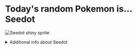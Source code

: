 # Today's random Pokemon is... Seedot

![Seedot shiny sprite](https://raw.githubusercontent.com/PokeAPI/sprites/master/sprites/pokemon/shiny/273.png)

<details>
<summary>Additional info about Seedot</summary>

| srpite type | image |
|------|------|
| back_default | ![Seedot back_default sprite](https://raw.githubusercontent.com/PokeAPI/sprites/master/sprites/pokemon/back/273.png) |
| back_shiny | ![Seedot back_shiny sprite](https://raw.githubusercontent.com/PokeAPI/sprites/master/sprites/pokemon/back/shiny/273.png) |
| front_default | ![Seedot front_default sprite](https://raw.githubusercontent.com/PokeAPI/sprites/master/sprites/pokemon/273.png) | </details>